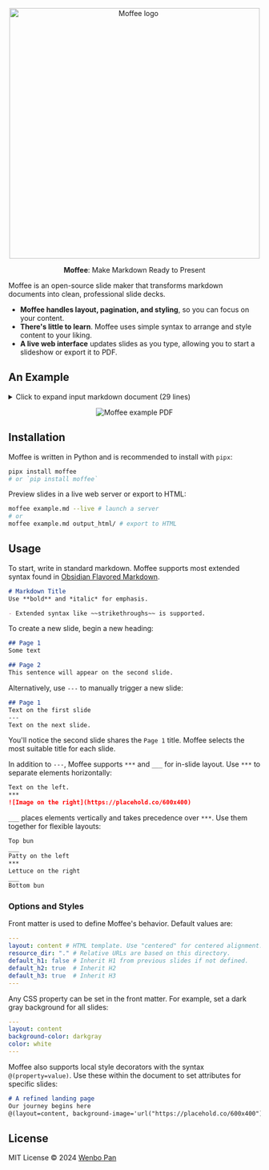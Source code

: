 <p align="center">
  <a href="https://github.com/BMPixel/moffee">
    <img src="https://github.com/user-attachments/assets/37fa6c1b-df21-4df1-9ccf-6075f009c74d" alt="Moffee logo" width="500">
  </a>
</p>
<p align="center">
  <strong>Moffee</strong>: Make Markdown Ready to Present
</p>

Moffee is an open-source slide maker that transforms markdown documents into clean, professional slide decks. 

- **Moffee handles layout, pagination, and styling**, so you can focus on your content.
- **There's little to learn**. Moffee uses simple syntax to arrange and style content to your liking.
- **A live web interface** updates slides as you type, allowing you to start a slideshow or export it to PDF.

## An Example

<details>
  <summary> Click to expand input markdown document (29 lines)</summary>
  
```markdown
# Moffee
## Make markdown ready to present
@(layout=centered)

## Why Moffee?

- **80/20 Rule**[^1]: Creating slides can be time-consuming, often requiring 80% of the effort for just 20% of the outcome.
- `moffee` transforms markdown into professional presentations effortlessly.
    - Use simple markdown syntax.
    - Enjoy out-of-the-box paging and styling.
    - Easily arrange text and images.

[^1]: https://en.wikipedia.org/wiki/Pareto_principle

## Showcasing
### Style with Markdown

==Markdown== is all you need! Elements like $tex$ and `code` are rendered with elegant style.

!!! note
    moffee automatically breaks pages and chooses titles based on context.

### Media Layout

One of moffee's strengths is using dividers to organize text and images effectively.

___

- Use `---` to trigger page breaks.
- Use `***` to arrange elements horizontally.
- Use `___` to split elements vertically.

moffee automatically adjusts element sizes to accommodate large blocks of text or complex illustrations.

***

![blue coffee](coffee.png)
```
</details>

<p align="center">
  <img src="https://github.com/user-attachments/assets/b766cf39-e46c-4b7d-8dfc-bb717feba974" alt="Moffee example PDF">
</p>

## Installation

Moffee is written in Python and is recommended to install with `pipx`:

```bash
pipx install moffee
# or `pip install moffee`
```

Preview slides in a live web server or export to HTML:

```bash
moffee example.md --live # launch a server
# or
moffee example.md output_html/ # export to HTML
```


## Usage

To start, write in standard markdown. Moffee supports most extended syntax found in [Obsidian Flavored Markdown](https://help.obsidian.md/Editing+and+formatting/Obsidian+Flavored+Markdown).

```markdown
# Markdown Title
Use **bold** and *italic* for emphasis.

- Extended syntax like ~~strikethroughs~~ is supported.
```

To create a new slide, begin a new heading:

```markdown
## Page 1
Some text

## Page 2
This sentence will appear on the second slide.
```

Alternatively, use `---` to manually trigger a new slide:

```markdown
## Page 1
Text on the first slide
---
Text on the next slide.
```

You'll notice the second slide shares the `Page 1` title. Moffee selects the most suitable title for each slide.

In addition to `---`, Moffee supports `***` and `___` for in-slide layout. Use `***` to separate elements horizontally:

```markdown
Text on the left.
***
![Image on the right](https://placehold.co/600x400)
```

`___` places elements vertically and takes precedence over `***`. Use them together for flexible layouts:

```markdown
Top bun
___
Patty on the left
***
Lettuce on the right
___
Bottom bun
```

### Options and Styles

Front matter is used to define Moffee's behavior. Default values are:

```yaml
---
layout: content # HTML template. Use "centered" for centered alignment.
resource_dir: "." # Relative URLs are based on this directory.
default_h1: false # Inherit H1 from previous slides if not defined.
default_h2: true  # Inherit H2
default_h3: true  # Inherit H3
---
```

Any CSS property can be set in the front matter. For example, set a dark gray background for all slides:

```yaml
---
layout: content
background-color: darkgray
color: white
---
```

Moffee also supports local style decorators with the syntax `@(property=value)`. Use these within the document to set attributes for specific slides:

```markdown
# A refined landing page
Our journey begins here
@(layout=content, background-image='url("https://placehold.co/600x400")')
```

## License

MIT License © 2024 [Wenbo Pan](https://wenbo.io)
